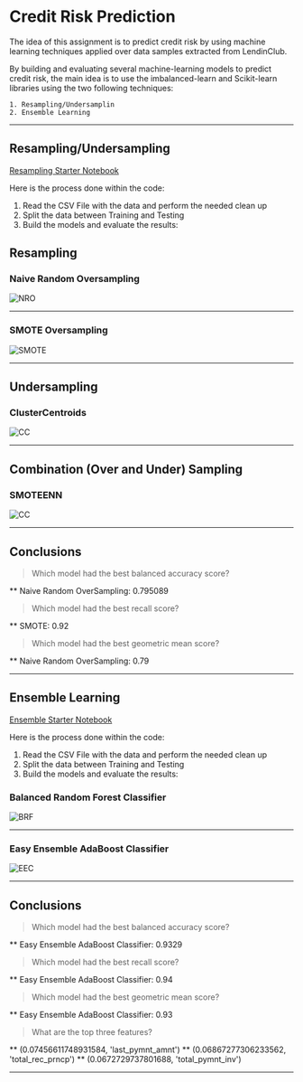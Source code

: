 # Credit Risk Prediction

The idea of this assignment is to predict credit risk by using machine learning techniques applied over data samples extracted from LendinClub.

By building and evaluating several machine-learning models to predict credit risk, the main idea is to use the imbalanced-learn and Scikit-learn libraries using the two following techniques:

    1. Resampling/Undersamplin
    2. Ensemble Learning
    
---

## Resampling/Undersampling

[Resampling Starter Notebook](Starter_Code/credit_risk_resampling.ipynb)

Here is the process done within the code:

1. Read the CSV File with the data and perform the needed clean up
2. Split the data between Training and Testing
3. Build the models and evaluate the results:

## Resampling

### Naive Random Oversampling

![NRO](Images/1_Naive_Random_Oversampling.png)

---

### SMOTE Oversampling

![SMOTE](Images/2_SMOTE_Oversampling.png)

---

## Undersampling

### ClusterCentroids

![CC](Images/3_ClusterCentroids_Undersampling.png)

---

## Combination (Over and Under) Sampling

### SMOTEENN

![CC](Images/4_Oversampling_Undersampling.png)

---

## Conclusions

> Which model had the best balanced accuracy score?
>
** Naive Random OverSampling: 0.795089
>
> Which model had the best recall score?
>
** SMOTE: 0.92
>
> Which model had the best geometric mean score?
>
** Naive Random OverSampling: 0.79

---

## Ensemble Learning

[Ensemble Starter Notebook](Starter_Code/credit_risk_ensemble.ipynb)

Here is the process done within the code:

1. Read the CSV File with the data and perform the needed clean up
2. Split the data between Training and Testing
3. Build the models and evaluate the results:

### Balanced Random Forest Classifier

![BRF](Images/5_Balanced_Random_Forest.png)

---

### Easy Ensemble AdaBoost Classifier

![EEC](Images/6_Easy_Ensembled_Classifier.png)

---

## Conclusions

> Which model had the best balanced accuracy score?
>
** Easy Ensemble AdaBoost Classifier: 0.9329 
>
> Which model had the best recall score?
>
** Easy Ensemble AdaBoost Classifier: 0.94
>
> Which model had the best geometric mean score?
>
** Easy Ensemble AdaBoost Classifier: 0.93
>
> What are the top three features?
>
** (0.07456611748931584, 'last_pymnt_amnt')
** (0.06867277306233562, 'total_rec_prncp')
** (0.0672729737801688, 'total_pymnt_inv')
>
---
